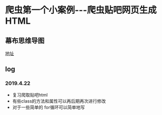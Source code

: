 # 爬虫第一个小案例---爬虫贴吧网页生成HTML

## 幕布思维导图
[地址](https://mubu.com/doc/zFLiFgpIg0)


## log
### 2019.4.22
- 复习爬取贴吧html
- 有些class的方法和属性可以再后期再次进行修改
- 对于一些简单的 for循环可以简单地写